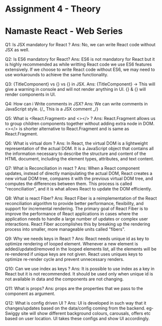 # Assignment 4 - Theory

# Namaste React - Web Series

Q1: Is JSX mandatory for React ?
Ans: No, we can write React code without JSX as well.

Q2: Is ES6 mandatory for React?
Ans: ES6 is not mandatory for React but it is highly recommended as while writting React code we use ES6 features extensively. If we choose to write React code without ES6, we may need to use workarounds to achieve the same functionality.

Q3: {TitleComponent} vs {<TitleComponent />} vs {<TitleComponent></TitleComponent>} in JSX.
Ans: {TitleComponent} -> This will give a warning in console and will not render anything in UI.
{<TitleComponent />} & {<TitleComponent></TitleComponent>} will render components in UI.

Q4: How can i Write comments in JSX?
Ans: We can write comments in JavaScript style. {/_ This is a JSX comment _/}

Q5: What is <React.Fragment> and <></> ?
Ans: React.Fragment allows us to group children components together without adding extra node in DOM. <></> is shorter alternative to React.Fragment and is same as React.Fragment.

Q6: What is virtual dom ?
Ans: In React, the virtual DOM is a lightweight representation of the actual DOM. It is a JavaScript object that contains all the information necessary to describe the structure and content of the HTML document, including the element types, attributes, and text content.

Q7: What is Reconciliation in react ?
Ans: When a React component updates, instead of directly manipulating the actual DOM, React creates a new virtual DOM tree, compares it with the previous virtual DOM tree, and computes the differences between them. This process is called "reconciliation", and it is what allows React to update the DOM efficiently.

Q8: What is react Fiber?
Ans: React Fiber is a reimplementation of the React reconciliation algorithm to provide better performance, flexibility, and support for incremental rendering. The primary goal of React Fiber is to improve the performance of React applications in cases where the application needs to handle a large number of updates or complex user interactions. React Fiber accomplishes this by breaking up the rendering process into smaller, more manageable units called "fibers".

Q9: Why we needs keys in React ?
Ans: React needs unique id as key to optimize rendering of looped element. Whenever a new element is added/updated/removed in the looped elements list, all the elements will be re-rendered if unique keys are not given. React uses uniques keys to optimize re-render cycle and prevent unnecessary renders.

Q10: Can we use index as keys ?
Ans: It is possible to use index as a key in React but it is not recommended. It should be used only when unique id is not available in data and the components are not changing.

Q11: What is props?
Ans: props are the properties that we pass to the component as argument.

Q12: What is config driven UI ?
Ans: UI is developed in such way that it changes/updates based on the data/config coming from the backend.
eg- Swiggy site will show different background colours, carousals, offers etc based on user location.
UI takes these configs and show UI accordingly.
